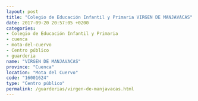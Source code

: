 ```yaml
---
layout: post
title: "Colegio de Educación Infantil y Primaria VIRGEN DE MANJAVACAS"
date: 2017-09-20 20:57:05 +0200
categories:
- Colegio de Educación Infantil y Primaria
- cuenca
- mota-del-cuervo
- Centro público
- guarderia
name: "VIRGEN DE MANJAVACAS"
province: "Cuenca"
location: "Mota del Cuervo"
code: "16001624"
type: "Centro público"
permalink: /guarderias/virgen-de-manjavacas.html
---
```


